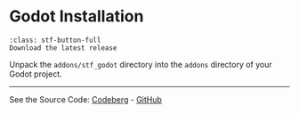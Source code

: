 # Godot Installation

```{button-link} https://github.com/emperorofmars/stf_godot/releases/latest
:class: stf-button-full
Download the latest release
```

Unpack the `addons/stf_godot` directory into the `addons` directory of your Godot project.

---

See the Source Code: [Codeberg](https://codeberg.org/emperorofmars/stf_godot) - [GitHub](https://github.com/emperorofmars/stf_godot)
